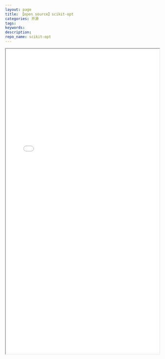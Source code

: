 ```yaml
---
layout: page
title: 【open source】scikit-opt
categories: 开源
tags:
keywords:
description:
repo_name: scikit-opt
---
```




<iframe src="/scikit-opt/#/en/" width="100%" height="1000em" marginwidth="10%"></iframe>
